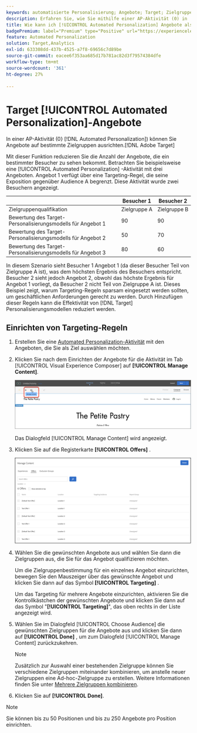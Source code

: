 ```yaml
---
keywords: automatisierte Personalisierung; Angebote; Target; Zielgruppe; Targeting-Regeln; Targeting
description: Erfahren Sie, wie Sie mithilfe einer AP-Aktivität (0) in  [!DNL Adobe Target] einzelne Angebote auf bestimmte Zielgruppen ausrichten können.[!UICONTROL Automated Personalization]
title: Wie kann ich [!UICONTROL Automated Personalization] Angebote als Ziel auswählen?
badgePremium: label="Premium" type="Positive" url="https://experienceleague.adobe.com/docs/target/using/introduction/intro.html?lang=en#premium newtab=true" tooltip="Erfahren Sie, was in Target Premium enthalten ist."
feature: Automated Personalization
solution: Target,Analytics
exl-id: 633308dd-437b-4525-a7f8-69656c7d89be
source-git-commit: eacee6f353aa685d17b781ac82d3f79574384dfe
workflow-type: tm+mt
source-wordcount: '361'
ht-degree: 27%

---
```


# Target [!UICONTROL Automated Personalization]-Angebote

In einer AP-Aktivität (0} [!DNL Automated Personalization]) können Sie Angebote auf bestimmte Zielgruppen ausrichten.[!DNL Adobe Target]

Mit dieser Funktion reduzieren Sie die Anzahl der Angebote, die ein bestimmter Besucher zu sehen bekommt. Betrachten Sie beispielsweise eine [!UICONTROL Automated Personalization] -Aktivität mit drei Angeboten. Angebot 1 verfügt über eine Targeting-Regel, die seine Exposition gegenüber Audience A begrenzt. Diese Aktivität wurde zwei Besuchern angezeigt.

| | Besucher 1 | Besucher 2 |
|--- |--- |--- |
| Zielgruppenqualifikation | Zielgruppe A | Zielgruppe B |
| Bewertung des Target-Personalisierungsmodells für Angebot 1 | 90 | 90 |
| Bewertung des Target-Personalisierungsmodells für Angebot 2 | 50 | 70 |
| Bewertung des Target-Personalisierungsmodells für Angebot 3 | 80 | 60 |

In diesem Szenario sieht Besucher 1 Angebot 1 (da dieser Besucher Teil von Zielgruppe A ist), was dem höchsten Ergebnis des Besuchers entspricht. Besucher 2 sieht jedoch Angebot 2, obwohl das höchste Ergebnis für Angebot 1 vorliegt, da Besucher 2 nicht Teil von Zielgruppe A ist. Dieses Beispiel zeigt, warum Targeting-Regeln sparsam eingesetzt werden sollten, um geschäftlichen Anforderungen gerecht zu werden. Durch Hinzufügen dieser Regeln kann die Effektivität von [!DNL Target] Personalisierungsmodellen reduziert werden.

## Einrichten von Targeting-Regeln

1. Erstellen Sie eine [Automated Personalization-Aktivität](/help/main/c-activities/t-automated-personalization/create-ap-activity.md) mit den Angeboten, die Sie als Ziel auswählen möchten.
1. Klicken Sie nach dem Einrichten der Angebote für die Aktivität im Tab [!UICONTROL Visual Experience Composer] auf **[!UICONTROL Manage Content]**.

   ![Verwalten von Inhalt](/help/main/c-activities/t-automated-personalization/assets/manage-content.png)

   Das Dialogfeld [!UICONTROL Manage Content] wird angezeigt.

1. Klicken Sie auf die Registerkarte **[!UICONTROL Offers]** .

   ![Angebotsseite](/help/main/c-activities/t-automated-personalization/assets/manage-content-offers.png)

1. Wählen Sie die gewünschten Angebote aus und wählen Sie dann die Zielgruppen aus, die Sie für das Angebot qualifizieren möchten.

   Um die Zielgruppenbestimmung für ein einzelnes Angebot einzurichten, bewegen Sie den Mauszeiger über das gewünschte Angebot und klicken Sie dann auf das Symbol **[!UICONTROL Targeting]** .

   Um das Targeting für mehrere Angebote einzurichten, aktivieren Sie die Kontrollkästchen der gewünschten Angebote und klicken Sie dann auf das Symbol &quot;**[!UICONTROL Targeting]**&quot;, das oben rechts in der Liste angezeigt wird.

1. Wählen Sie im Dialogfeld [!UICONTROL Choose Audience] die gewünschten Zielgruppen für die Angebote aus und klicken Sie dann auf **[!UICONTROL Done]** , um zum Dialogfeld [!UICONTROL Manage Content] zurückzukehren.

   >[!NOTE]
   >
   >Zusätzlich zur Auswahl einer bestehenden Zielgruppe können Sie verschiedene Zielgruppen miteinander kombinieren, um anstelle neuer Zielgruppen eine Ad-hoc-Zielgruppe zu erstellen. Weitere Informationen finden Sie unter [Mehrere Zielgruppen kombinieren](/help/main/c-target/combining-multiple-audiences.md#concept_A7386F1EA4394BD2AB72399C225981E5).

1. Klicken Sie auf **[!UICONTROL Done]**.

>[!NOTE]
>
>Sie können bis zu 50 Positionen und bis zu 250 Angebote pro Position einrichten.
